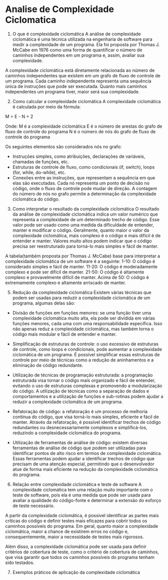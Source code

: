 # Analise de Complexidade Ciclomatica

1. O que é complexidade ciclomática
A análise de complexidade ciclomática é uma técnica utilizada na engenharia de software para medir a complexidade de um programa. Ela foi proposta por Thomas J. McCabe em 1976 como uma forma de quantificar o número de caminhos independentes em um programa e, assim, avaliar sua complexidade.

A complexidade ciclomática está diretamente relacionada ao número de caminhos independentes que existem em um grafo de fluxo de controle de um programa. Cada caminho independente representa uma sequência única de instruções que pode ser executada. Quanto mais caminhos independentes um programa tiver, maior será sua complexidade.


2. Como calcular a complexidade ciclomática
A complexidade ciclomática é calculada por meio da fórmula:

M = E - N + 2

Onde:
M é a complexidade ciclomática
E é o número de arestas do grafo de fluxo de controle do programa
N é o número de nós do grafo de fluxo de controle do programa

Os seguintes elementos são considerados nós no grafo:
- Instruções simples, como atribuições, declarações de variáveis, chamadas de funções, etc.
- Estruturas de controle de fluxo, como condicionais (if, switch), loops (for, while, do-while), etc.
- Conexões entre as instruções, que representam a sequência em que elas são executadas.
Cada nó representa um ponto de decisão no código, onde o fluxo de controle pode mudar de direção. A contagem do número de nós no grafo permite a determinação da complexidade ciclomática do código.


3. Como interpretar o resultado da complexidade ciclomática
O resultado da análise de complexidade ciclomática indica um valor numérico que representa a complexidade de um determinado trecho de código. Esse valor pode ser usado como uma medida da dificuldade de entender, manter e modificar o código.
Geralmente, quanto maior o valor da complexidade ciclomática, mais complexo é o código e mais difícil é de entender e manter. Valores muito altos podem indicar que o código precisa ser reestruturado para torná-lo mais simples e fácil de manter.

A tabela(também proposta por Thomas J. McCabe) base para interpretar a complexidade ciclomática de um software é a seguinte:
1-10: O código é considerado simples e fácil de manter.
11-20: O código é moderadamente complexo e pode ser difícil de manter.
21-50: O código é altamente complexo e provavelmente difícil de manter.
Acima de 50: O código é extremamente complexo e altamente arriscado de manter.



5. Redução da complexidade ciclomática
Existem várias técnicas que podem ser usadas para reduzir a complexidade ciclomática de um programa, algumas delas são:
- Divisão de funções em funções menores: se uma função tiver uma complexidade ciclomática muito alta, ela pode ser dividida em várias funções menores, cada uma com uma responsabilidade específica. Isso não apenas reduz a complexidade ciclomática, mas também torna o código mais modular e fácil de entender e manter.

- Simplificação de estruturas de controle: o uso excessivo de estruturas de controle, como loops e condicionais, pode aumentar a complexidade ciclomática de um programa. É possível simplificar essas estruturas de controle por meio de técnicas como a redução de aninhamentos e a eliminação de código redundante.

- Utilização de técnicas de programação estruturada: a programação estruturada visa tornar o código mais organizado e fácil de entender, evitando o uso de estruturas complexas e promovendo a modularização do código. A utilização de técnicas como a separação de dados e comportamentos e a utilização de funções e sub-rotinas podem ajudar a reduzir a complexidade ciclomática de um programa.

- Refatoração de código: a refatoração é um processo de melhoria contínua do código, que visa torná-lo mais simples, eficiente e fácil de manter. Através da refatoração, é possível identificar trechos de código redundantes ou desnecessariamente complexos e simplificá-los, reduzindo a complexidade ciclomática do programa.

- Utilização de ferramentas de análise de código: existem diversas ferramentas de análise de código que podem ser utilizadas para identificar pontos de alto risco em termos de complexidade ciclomática. Essas ferramentas podem ajudar a identificar trechos de código que precisam de uma atenção especial, permitindo que o desenvolvedor atue de forma mais eficiente na redução da complexidade ciclomática do programa.



6. Relação entre complexidade ciclomática e teste de software
A complexidade ciclomática tem uma relação muito importante com o teste de software, pois ela é uma medida que pode ser usada para avaliar a qualidade do código-fonte e determinar a extensão do esforço de teste necessário.

A partir da complexidade ciclomática, é possível identificar as partes mais críticas do código e definir testes mais eficazes para cobrir todos os caminhos possíveis do programa. Em geral, quanto maior a complexidade ciclomática, maior a chance de existirem erros no código e, consequentemente, maior a necessidade de testes mais rigorosos.

Além disso, a complexidade ciclomática pode ser usada para definir critérios de cobertura de teste, como o critério de cobertura de caminhos, que visa garantir que todos os caminhos possíveis do programa tenham sido testados.



7. Exemplos práticos de aplicação da complexidade ciclomática

